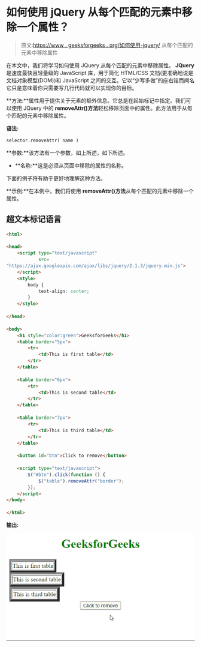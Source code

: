 # 如何使用 jQuery 从每个匹配的元素中移除一个属性？

> 原文:[https://www . geeksforgeeks . org/如何使用-jquery/](https://www.geeksforgeeks.org/how-to-remove-an-attribute-from-each-matched-elements-using-jquery/) 从每个匹配的元素中移除属性

在本文中，我们将学习如何使用 JQuery 从每个匹配的元素中移除属性。 **JQuery** 是速度最快且轻量级的 JavaScript 库，用于简化 HTML/CSS 文档(更准确地说是文档对象模型(DOM))和 JavaScript 之间的交互。它以“少写多做”的座右铭而闻名它只是意味着你只需要写几行代码就可以实现你的目标。

**方法:**属性用于提供关于元素的额外信息。它总是在起始标记中指定。我们可以使用 JQuery 中的 **removeAttr()方法**轻松移除页面中的属性。此方法用于从每个匹配的元素中移除属性。

**语法:**

```html
selector.removeAttr( name )
```

**参数:**该方法有一个参数，如上所述，如下所述。

*   **名称:**这是必须从页面中移除的属性的名称。

下面的例子将有助于更好地理解这种方法。

**示例:**在本例中，我们将使用 **removeAttr()方法**从每个匹配的元素中移除一个属性。

## 超文本标记语言

```html
<html>

<head>
    <script type="text/javascript" 
            src=
"https://ajax.googleapis.com/ajax/libs/jquery/2.1.3/jquery.min.js">
    </script>
    <style>
        body {
            text-align: center;
        }
    </style>

</head>

<body>
    <h1 style="color:green">GeeksforGeeks</h1>
    <table border="5px">
        <tr>
            <td>This is first table</td>
        </tr>
    </table>

    <table border="6px">
        <tr>
            <td>This is second table</td>
        </tr>
    </table>

    <table border="7px">
        <tr>
            <td>This is third table</td>
        </tr>
    </table>

    <button id="btn">Click to remove</button>

    <script type="text/javascript">
        $("#btn").click(function () {
            $("table").removeAttr("border");
        });
    </script>
</body>

</html>
```

**输出:**

![](img/dc9dcb49e609b11f671f20dde6c03408.png)